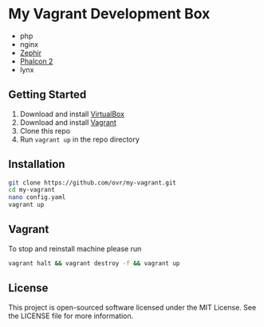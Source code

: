 My Vagrant Development Box
==========================

* php
* nginx
* [Zephir](https://github.com/phalcon/zephir)
* [Phalcon 2](https://github.com/phalcon/cphalcon/tree/2.0.0)
* lynx

## Getting Started

1. Download and install [VirtualBox](https://www.virtualbox.org/)
2. Download and install [Vagrant](http://www.vagrantup.com/)
3. Clone this repo
4. Run `vagrant up` in the repo directory

## Installation

```bash
git clone https://github.com/ovr/my-vagrant.git
cd my-vagrant
nano config.yaml
vagrant up
```

## Vagrant

To stop and reinstall machine please run

```bash
vagrant halt && vagrant destroy -f && vagrant up
```

License
-------

This project is open-sourced software licensed under the MIT License. See the LICENSE file for more information.
